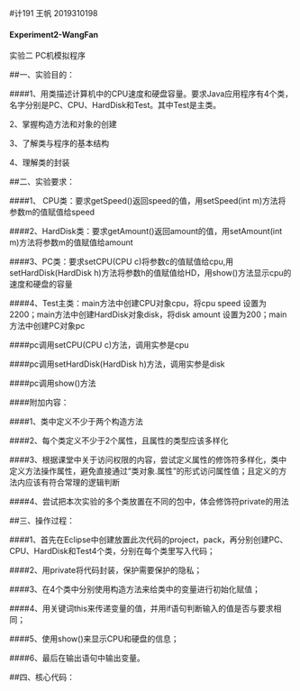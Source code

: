 #计191 王帆 2019310198


#### Experiment2-WangFan



实验二 PC机模拟程序


##一、实验目的：

####1、用类描述计算机中的CPU速度和硬盘容量。要求Java应用程序有4个类，名字分别是PC、CPU、HardDisk和Test。其中Test是主类。


2、掌握构造方法和对象的创建


3、了解类与程序的基本结构


4、理解类的封装




##二、实验要求：


####1、 CPU类：要求getSpeed()返回speed的值，用setSpeed(int m)方法将参数m的值赋值给speed


####2、HardDisk类：要求getAmount()返回amount的值，用setAmount(int m)方法将参数m的值赋值给amount


####3、PC类：要求setCPU(CPU c)将参数c的值赋值给cpu,用setHardDisk(HardDisk h)方法将参数h的值赋值给HD，用show()方法显示cpu的速度和硬盘的容量


####4、Test主类：main方法中创建CPU对象cpu，将cpu speed 设置为2200；main方法中创建HardDisk对象disk，将disk amount 设置为200；main方法中创建PC对象pc


####pc调用setCPU(CPU c)方法，调用实参是cpu


####pc调用setHardDisk(HardDisk h)方法，调用实参是disk


####pc调用show()方法


####附加内容：


####1、类中定义不少于两个构造方法


####2、每个类定义不少于2个属性，且属性的类型应该多样化


####3、根据课堂中关于访问权限的内容，尝试定义属性的修饰符多样化，类中定义方法操作属性，避免直接通过“类对象.属性”的形式访问属性值；且定义的方法内应该有符合常理的逻辑判断


####4、尝试把本次实验的多个类放置在不同的包中，体会修饰符private的用法




##三、操作过程：


####1、首先在Eclipse中创建放置此次代码的project，pack，再分别创建PC、CPU、HardDisk和Test4个类，分别在每个类里写入代码；


####2、用private将代码封装，保护需要保护的隐私；


####3、在4个类中分别使用构造方法来给类中的变量进行初始化赋值；


####4、用关键词this来传递变量的值，并用if语句判断输入的值是否与要求相同；


####5、使用show()来显示CPU和硬盘的信息；


####6、最后在输出语句中输出变量。




##四、核心代码：

